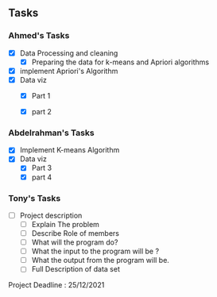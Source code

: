 ## Tasks

### Ahmed's Tasks

- [x] Data Processing and cleaning
  - [x] Preparing the data for k-means and Apriori algorithms
- [x] implement Apriori's Algorithm
- [x] Data viz
  - [x]  Part 1
  - [x]  part 2


### Abdelrahman's Tasks

- [x] Implement K-means Algorithm
- [x] Data viz
  - [x]  Part 3
  - [x]  part 4

### Tony's Tasks

- [ ] Project description
  - [ ] Explain The problem
  - [ ] Describe Role of members
  - [ ] What will the program do?
  - [ ] What the input to the program will be ? 
  - [ ] What the output from the program will be.
  - [ ] Full Description of data set

Project Deadline : 25/12/2021
